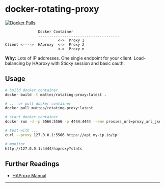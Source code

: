 docker-rotating-proxy
=====================

[![Docker Pulls](https://img.shields.io/docker/pulls/mattes/rotating-proxy.svg)](https://hub.docker.com/r/mattes/rotating-proxy/)

```
               Docker Container
               -------------------------------------
                        <->  Proxy 1
Client <---->  HAproxy  <->  Proxy 2
                        <->  Proxy n
```
__Why:__ Lots of IP addresses. One single endpoint for your client.
Load-balancing by HAproxy with Sticky session and basic oauth.

Usage
-----

```bash
# build docker container
docker build -t mattes/rotating-proxy:latest .

# ... or pull docker container
docker pull mattes/rotating-proxy:latest

# start docker container
docker run -d -p 5566:5566 -p 4444:4444 --env proxies_url=proxy_url_json mattes/rotating-proxy

# test with ...
curl --proxy 127.0.0.1:5566 https://api.my-ip.io/ip

# monitor
http://127.0.0.1:4444/haproxy?stats
```


Further Readings
----------------

 * [HAProxy Manual](http://cbonte.github.io/haproxy-dconv/configuration-1.5.html)


--------------

